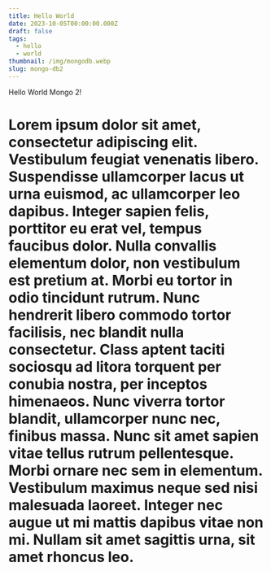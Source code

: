 ```yaml
---
title: Hello World
date: 2023-10-05T00:00:00.000Z
draft: false
tags:
  - hello
  - world
thumbnail: /img/mongodb.webp
slug: mongo-db2
---
```


Hello World Mongo 2!

# **Lorem ipsum dolor sit amet, consectetur adipiscing elit. Vestibulum feugiat venenatis libero. Suspendisse ullamcorper lacus ut urna euismod, ac ullamcorper leo dapibus. Integer sapien felis, porttitor eu erat vel, tempus faucibus dolor. Nulla convallis elementum dolor, non vestibulum est pretium at. Morbi eu tortor in odio tincidunt rutrum. Nunc hendrerit libero commodo tortor facilisis, nec blandit nulla consectetur. Class aptent taciti sociosqu ad litora torquent per conubia nostra, per inceptos himenaeos. Nunc viverra tortor blandit, ullamcorper nunc nec, finibus massa. Nunc sit amet sapien vitae tellus rutrum pellentesque. Morbi ornare nec sem in elementum. Vestibulum maximus neque sed nisi malesuada laoreet. Integer nec augue ut mi mattis dapibus vitae non mi. Nullam sit amet sagittis urna, sit amet rhoncus leo.**
